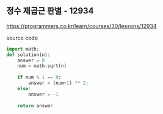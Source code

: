 ## 정수 제곱근 판별 - 12934

https://programmers.co.kr/learn/courses/30/lessons/12934



source code

```python
import math;
def solution(n):
    answer = 0
    num = math.sqrt(n)
    
    if num % 1 == 0:
        answer = (num+1) ** 2;
    else:
        answer = -1
        
    return answer
```

